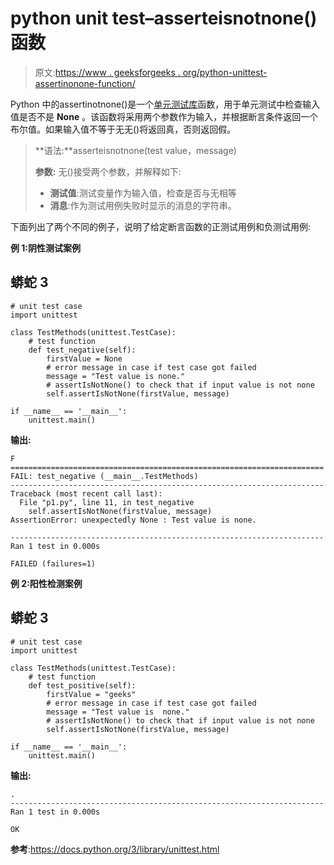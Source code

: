 # python unit test–asserteisnotnone()函数

> 原文:[https://www . geeksforgeeks . org/python-unittest-assertinonone-function/](https://www.geeksforgeeks.org/python-unittest-assertisnotnone-function/)

Python 中的assertinotnone()是一个[单元测试库](https://www.geeksforgeeks.org/unit-testing-python-unittest/)函数，用于单元测试中检查输入值是否不是 **None** 。该函数将采用两个参数作为输入，并根据断言条件返回一个布尔值。如果输入值不等于无无()将返回真，否则返回假。

> **语法:**asserteisnotnone(test value，message)
> 
> **参数:** 无()接受两个参数，并解释如下:
> 
> *   **测试值**:测试变量作为输入值，检查是否与无相等
> *   **消息**:作为测试用例失败时显示的消息的字符串。

下面列出了两个不同的例子，说明了给定断言函数的正测试用例和负测试用例:

**例 1:阴性测试案例**

## 蟒蛇 3

```
# unit test case
import unittest

class TestMethods(unittest.TestCase):
    # test function 
    def test_negative(self):
        firstValue = None
        # error message in case if test case got failed
        message = "Test value is none."
        # assertIsNotNone() to check that if input value is not none
        self.assertIsNotNone(firstValue, message)

if __name__ == '__main__':
    unittest.main()
```

**输出:**

```
F
======================================================================
FAIL: test_negative (__main__.TestMethods)
----------------------------------------------------------------------
Traceback (most recent call last):
  File "p1.py", line 11, in test_negative
    self.assertIsNotNone(firstValue, message)
AssertionError: unexpectedly None : Test value is none.

----------------------------------------------------------------------
Ran 1 test in 0.000s

FAILED (failures=1)

```

**例 2:阳性检测案例**

## 蟒蛇 3

```
# unit test case
import unittest

class TestMethods(unittest.TestCase):
    # test function 
    def test_positive(self):
        firstValue = "geeks"
        # error message in case if test case got failed
        message = "Test value is  none."
        # assertIsNotNone() to check that if input value is not none
        self.assertIsNotNone(firstValue, message)

if __name__ == '__main__':
    unittest.main()
```

**输出:**

```
.
----------------------------------------------------------------------
Ran 1 test in 0.000s

OK

```

**参考**:https://docs.python.org/3/library/unittest.html